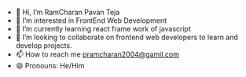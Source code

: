 - 👋 Hi, I’m RamCharan Pavan Teja
- 👀 I’m interested in FrontEnd Web Development
- 🌱 I’m currently learning react frame work of javascript
- 💞️ I’m looking to collaborate on frontend web developers to learn and develop projects.
- 📫 How to reach me pramcharan2004@gamil.com
- 😄 Pronouns: He/Him
